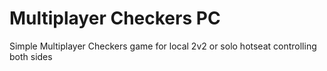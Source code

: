 # Multiplayer Checkers PC
 Simple Multiplayer Checkers game for local 2v2 or solo hotseat controlling both sides

